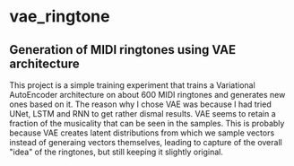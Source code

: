 # vae_ringtone
## Generation of MIDI ringtones using VAE architecture

This project is a simple training experiment that trains a Variational AutoEncoder architecture on about 600 MIDI ringtones and generates new ones based on it. The reason why I chose VAE was because I had tried UNet, LSTM and RNN to get rather dismal results. VAE seems to retain a fraction of the musicality that can be seen in the samples. This is probably because VAE creates latent distributions from which we sample vectors instead of generaing vectors themselves, leading to capture of the overall "idea" of the ringtones, but still keeping it slightly original. 
